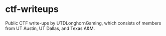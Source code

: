 # ctf-writeups

Public CTF write-ups by UTDLonghornGaming, which consists of members from UT Austin, UT Dallas, and Texas A&M.
